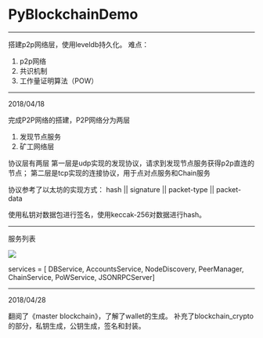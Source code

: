 # PyBlockchainDemo



-------------------------
搭建p2p网络层，使用leveldb持久化。
难点：
1. p2p网络
2. 共识机制
3. 工作量证明算法（POW）

-------------

2018/04/18

完成P2P网络的搭建，P2P网络分为两层
1. 发现节点服务
2. 矿工网络层

协议层有两层
第一层是udp实现的发现协议，请求到发现节点服务获得p2p直连的节点；
第二层是tcp实现的连接协议，用于点对点服务和Chain服务

协议参考了以太坊的实现方式：
hash || signature || packet-type || packet-data

使用私钥对数据包进行签名，使用keccak-256对数据进行hash。

---------------

服务列表

![](https://github.com/shanxuanchen/PyBlockchainDemo/blob/master/Pic/%E6%8A%95%E7%A5%A8%E5%8C%BA%E5%9D%97%E9%93%BE%E6%9C%8D%E5%8A%A1%E5%85%B3%E7%B3%BB%E5%9B%BE.png)

services = [
    DBService,
    AccountsService,
    NodeDiscovery,
    PeerManager,
    ChainService,
    PoWService,
    JSONRPCServer]

---------------

2018/04/28

翻阅了《master blockchain》，了解了wallet的生成。
补充了blockchain_crypto的部分，私钥生成，公钥生成，签名和封装。
















